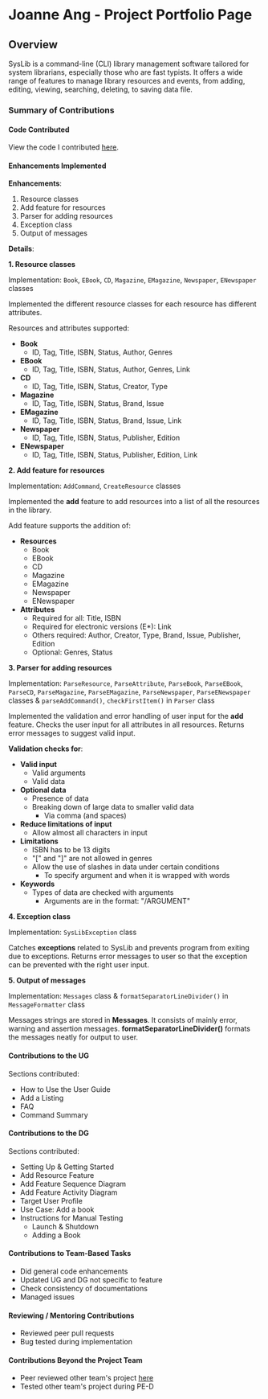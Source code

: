 # Joanne Ang - Project Portfolio Page

## Overview

SysLib is a command-line (CLI) library management software tailored for system librarians, especially those who are fast typists. 
It offers a wide range of features to manage library resources and events, from adding, editing, viewing, searching, deleting, to saving data file. 


### Summary of Contributions

#### Code Contributed

View the code I contributed [here](https://nus-cs2113-ay2324s1.github.io/tp-dashboard/?search=joannejo&breakdown=true).


#### Enhancements Implemented

**Enhancements**:
1. Resource classes
2. Add feature for resources
3. Parser for adding resources
4. Exception class
5. Output of messages

**Details**:

**1. Resource classes**

Implementation: `Book`, `EBook`, `CD`, `Magazine`, `EMagazine`, `Newspaper`, `ENewspaper` classes

Implemented the different resource classes for each resource has different attributes.

Resources and attributes supported:  
- **Book**
  - ID, Tag, Title, ISBN, Status, Author, Genres
- **EBook**
  - ID, Tag, Title, ISBN, Status, Author, Genres, Link
- **CD**
  - ID, Tag, Title, ISBN, Status, Creator, Type
- **Magazine**
  - ID, Tag, Title, ISBN, Status, Brand, Issue
- **EMagazine**
  - ID, Tag, Title, ISBN, Status, Brand, Issue, Link
- **Newspaper**
  - ID, Tag, Title, ISBN, Status, Publisher, Edition
- **ENewspaper**
  - ID, Tag, Title, ISBN, Status, Publisher, Edition, Link

**2. Add feature for resources**

Implementation: `AddCommand`, `CreateResource` classes

Implemented the **add** feature to add resources into a list of all the resources in the library.

Add feature supports the addition of:
- **Resources**
  - Book
  - EBook
  - CD
  - Magazine
  - EMagazine
  - Newspaper
  - ENewspaper
- **Attributes**
  - Required for all: Title, ISBN
  - Required for electronic versions (E*): Link
  - Others required: Author, Creator, Type, Brand, Issue, Publisher, Edition
  - Optional: Genres, Status

**3. Parser for adding resources**

Implementation: `ParseResource`, `ParseAttribute`, `ParseBook`, `ParseEBook`, `ParseCD`, `ParseMagazine`, `ParseEMagazine`, `ParseNewspaper`, `ParseENewspaper` classes &
`parseAddCommand()`, `checkFirstItem()` in `Parser` class

Implemented the validation and error handling of user input for the **add** feature.
Checks the user input for all attributes in all resources. Returns error messages to suggest valid input.

**Validation checks for**:
- **Valid input**
  - Valid arguments
  - Valid data 
- **Optional data**
  - Presence of data
  - Breaking down of large data to smaller valid data 
    - Via comma (and spaces)
- **Reduce limitations of input**
  - Allow almost all characters in input 
- **Limitations**
  - ISBN has to be 13 digits
  - "[" and "]" are not allowed in genres
  - Allow the use of slashes in data under certain conditions
    - To specify argument and when it is wrapped with words
- **Keywords**
  - Types of data are checked with arguments 
    - Arguments are in the format: "/ARGUMENT"

**4. Exception class**

Implementation: `SysLibException` class

Catches **exceptions** related to SysLib and prevents program from exiting due to exceptions. 
Returns error messages to user so that the exception can be prevented with the right user input.

**5. Output of messages**

Implementation: `Messages` class & `formatSeparatorLineDivider()` in `MessageFormatter` class

Messages strings are stored in **Messages**. It consists of mainly error, warning and assertion messages.
**formatSeparatorLineDivider()** formats the messages neatly for output to user.


#### Contributions to the UG

Sections contributed:
- How to Use the User Guide
- Add a Listing
- FAQ
- Command Summary


#### Contributions to the DG

Sections contributed:
- Setting Up & Getting Started
- Add Resource Feature
- Add Feature Sequence Diagram
- Add Feature Activity Diagram
- Target User Profile
- Use Case: Add a book
- Instructions for Manual Testing
  - Launch & Shutdown
  - Adding a Book

#### Contributions to Team-Based Tasks

- Did general code enhancements
- Updated UG and DG not specific to feature
- Check consistency of documentations
- Managed issues

#### Reviewing / Mentoring Contributions

- Reviewed peer pull requests
- Bug tested during implementation

#### Contributions Beyond the Project Team

- Peer reviewed other team's project [here](https://github.com/nus-cs2113-AY2324S1/tp/pull/8)
- Tested other team's project during PE-D